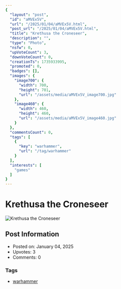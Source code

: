 ```yaml
---
{
  "layout": "post",
  "id": "aMVEx5V",
  "url": "/2025/01/04/aMVEx5V.html",
  "post_url": "/2025/01/04/aMVEx5V.html",
  "title": "Krethusa the Croneseer",
  "description": "",
  "type": "Photo",
  "nsfw": 0,
  "upVoteCount": 3,
  "downVoteCount": 0,
  "creationTs": 1735933995,
  "promoted": 0,
  "badges": [],
  "images": {
    "image700": {
      "width": 700,
      "height": 701,
      "url": "/assets/media/aMVEx5V_image700.jpg"
    },
    "image460": {
      "width": 460,
      "height": 460,
      "url": "/assets/media/aMVEx5V_image460.jpg"
    }
  },
  "commentsCount": 0,
  "tags": [
    {
      "key": "warhammer",
      "url": "/tag/warhammer"
    }
  ],
  "interests": [
    "games"
  ]
}
---
```


# Krethusa the Croneseer

![Krethusa the Croneseer](/assets/media/aMVEx5V_image700.jpg)

## Post Information

- Posted on: January 04, 2025
- Upvotes: 3
- Comments: 0

### Tags

- [warhammer](/tag/warhammer)
